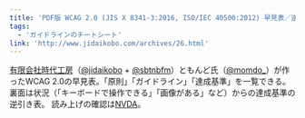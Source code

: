 ```yaml
---
title: 'PDF版 WCAG 2.0 (JIS X 8341-3:2016, ISO/IEC 40500:2012) 早見表／逆引き表'
tags:
  - 'ガイドラインのチートシート'
link: 'http://www.jidaikobo.com/archives/26.html'
---
```


<a href="https://www.jidaikobo.com">有限会社時代工房</a>（<a href="https://twitter.com/jidaikobo">@jidaikobo</a> + <a href="https://twitter.com/sbtnbfm">@sbtnbfm</a>）ともんど氏（<a href="https://twitter.com/momdo_">@momdo_</a>）が作ったWCAG 2.0の早見表。「原則」「ガイドライン」「達成基準」を一覧できる。
裏面は状況（「キーボードで操作できる」「画像がある」など）からの達成基準の逆引き表。
読み上げの確認は<a href="https://www.nvda.jp/">NVDA</a>。